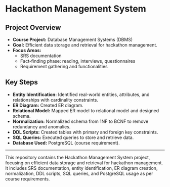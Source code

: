 # Hackathon Management System

## Project Overview

- **Course Project:** Database Management Systems (DBMS)
- **Goal:** Efficient data storage and retrieval for hackathon management.
- **Focus Areas:**
  - SRS documentation
  - Fact-finding phase: reading, interviews, questionnaires
  - Requirement gathering and functionalities

## Key Steps

- **Entity Identification:** Identified real-world entities, attributes, and relationships with cardinality constraints.
- **ER Diagram:** Created ER diagram.
- **Relational Model:** Mapped ER model to relational model and designed schema.
- **Normalization:** Normalized schema from 1NF to BCNF to remove redundancy and anomalies.
- **DDL Scripts:** Created tables with primary and foreign key constraints.
- **SQL Queries:** Executed queries to store and retrieve data.
- **Database Used:** PostgreSQL (course requirement).

---

This repository contains the Hackathon Management System project, focusing on efficient data storage and retrieval for hackathon management. It includes SRS documentation, entity identification, ER diagram creation, normalization, DDL scripts, SQL queries, and PostgreSQL usage as per course requirements.

